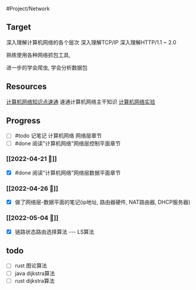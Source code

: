 #Project/Network
## Target
深入理解计算机网络的各个层次
深入理解TCP/IP
深入理解HTTP/1.1 ~ 2.0

熟练使用各种网络抓包工具,

进一步的学会爬虫, 学会分析数据包

## Resources
[计算机网络知识点速通](https://www.icourse163.org/learn/kaopei-1463813161?tid=1464659442#/learn/announce) 速通计算机网络主干知识
[计算机网络实验](https://www.bilibili.com/video/BV1At411f7hJ?p=1&t=86)

## Progress
- [ ] #todo 记笔记 计算机网络 网络层章节
- [ ] #done 阅读"计算机网络"网络层控制平面章节
### [[2022-04-21 📅]]
- [x] #done 阅读"计算机网络"网络层数据平面章节

### [[2022-04-26 📅]]
- [x] 做了网络层-数据平面的笔记(ip地址, 路由器硬件, NAT路由器, DHCP服务器)

### [[2022-05-04 📅]]
- [x] 链路状态路由选择算法 --- LS算法

## todo
- [ ] rust 图论算法
- [ ] java dijkstra算法
- [ ] rust dijkstra算法